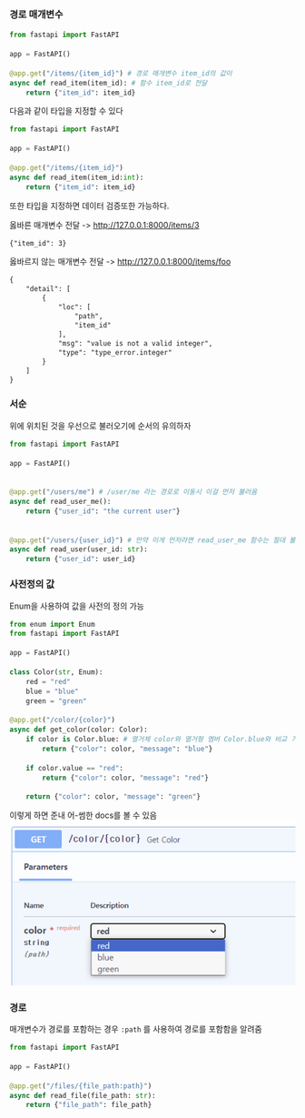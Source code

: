 ### 경로 매개변수
```py
from fastapi import FastAPI

app = FastAPI()

@app.get("/items/{item_id}") # 경로 매개변수 item_id의 값이
async def read_item(item_id): # 함수 item_id로 전달
    return {"item_id": item_id}
```

다음과 같이 타입을 지정할 수 있다
```py
from fastapi import FastAPI

app = FastAPI()

@app.get("/items/{item_id}")
async def read_item(item_id:int):
    return {"item_id": item_id}
``` 
또한 타입을 지정하면 데이터 검증또한 가능하다.

옳바른 매개변수 전달 -> http://127.0.0.1:8000/items/3
```
{"item_id": 3}
```

옳바르지 않는 매개변수 전달 -> http://127.0.0.1:8000/items/foo
```
{
    "detail": [
        {
            "loc": [
                "path",
                "item_id"
            ],
            "msg": "value is not a valid integer",
            "type": "type_error.integer"
        }
    ]
}
```
    
### 서순
위에 위치된 것을 우선으로 불러오기에 순서의 유의하자
```py
from fastapi import FastAPI

app = FastAPI()


@app.get("/users/me") # /user/me 라는 경로로 이동시 이걸 먼저 불러옴
async def read_user_me():
    return {"user_id": "the current user"}


@app.get("/users/{user_id}") # 만약 이게 먼저라면 read_user_me 함수는 절대 불러올 수 없음
async def read_user(user_id: str):
    return {"user_id": user_id}
```

### 사전정의 값
Enum을 사용하여 값을 사전의 정의 가능
```py
from enum import Enum
from fastapi import FastAPI

app = FastAPI()

class Color(str, Enum):
    red = "red"
    blue = "blue"
    green = "green"

@app.get("/color/{color}")
async def get_color(color: Color):
    if color is Color.blue: # 열거체 color와 열거형 멤버 Color.blue와 비교 가능
        return {"color": color, "message": "blue"}

    if color.value == "red":
        return {"color": color, "message": "red"}

    return {"color": color, "message": "green"}

```
이렇게 하면 준내 어-썸한 docs를 볼 수 있음
![](image.png)
### 경로
매개변수가 경로를 포함하는 경우 `:path` 를 사용하여 경로를 포함함을 알려줌
```py
from fastapi import FastAPI

app = FastAPI()

@app.get("/files/{file_path:path}")
async def read_file(file_path: str):
    return {"file_path": file_path}
```